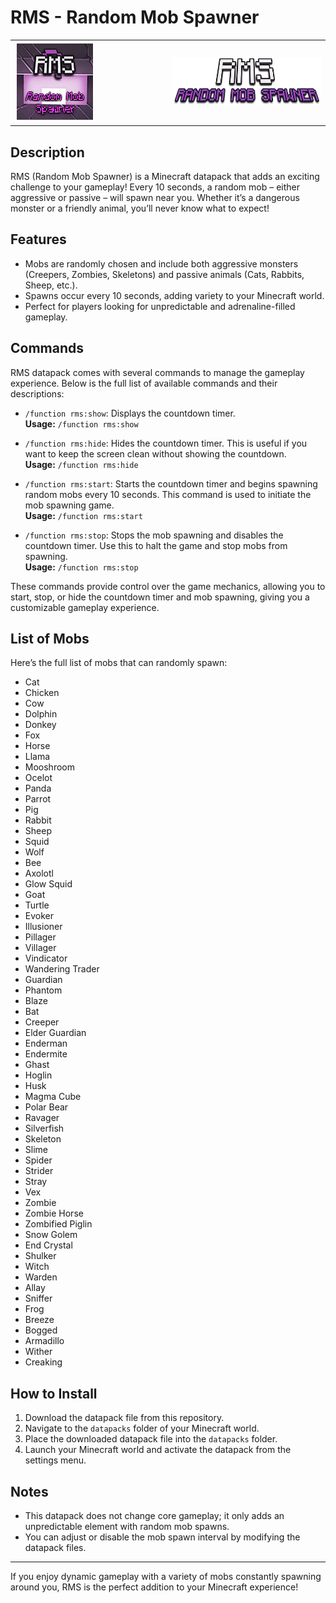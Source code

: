 # RMS - Random Mob Spawner

<table style="width: 100%; border: none; border-spacing: 0;">
  <tr>
    <td style="text-align: left; width: 50%;"><img src="pack.png" alt="Pack Image" /></td>
    <td style="text-align: right; width: 50%;"><img src="logo.png" alt="Logo Image" /></td>
  </tr>
</table>



## Description

RMS (Random Mob Spawner) is a Minecraft datapack that adds an exciting challenge to your gameplay! Every 10 seconds, a random mob – either aggressive or passive – will spawn near you. Whether it’s a dangerous monster or a friendly animal, you’ll never know what to expect!

## Features

- Mobs are randomly chosen and include both aggressive monsters (Creepers, Zombies, Skeletons) and passive animals (Cats, Rabbits, Sheep, etc.).
- Spawns occur every 10 seconds, adding variety to your Minecraft world.
- Perfect for players looking for unpredictable and adrenaline-filled gameplay.

## Commands

RMS datapack comes with several commands to manage the gameplay experience. Below is the full list of available commands and their descriptions:

- `/function rms:show`: Displays the countdown timer.  
  **Usage:** `/function rms:show`

- `/function rms:hide`: Hides the countdown timer. This is useful if you want to keep the screen clean without showing the countdown.  
  **Usage:** `/function rms:hide`

- `/function rms:start`: Starts the countdown timer and begins spawning random mobs every 10 seconds. This command is used to initiate the mob spawning game.  
  **Usage:** `/function rms:start`

- `/function rms:stop`: Stops the mob spawning and disables the countdown timer. Use this to halt the game and stop mobs from spawning.  
  **Usage:** `/function rms:stop`

These commands provide control over the game mechanics, allowing you to start, stop, or hide the countdown timer and mob spawning, giving you a customizable gameplay experience.


## List of Mobs

Here’s the full list of mobs that can randomly spawn:

- Cat
- Chicken
- Cow
- Dolphin
- Donkey
- Fox
- Horse
- Llama
- Mooshroom
- Ocelot
- Panda
- Parrot
- Pig
- Rabbit
- Sheep
- Squid
- Wolf
- Bee
- Axolotl
- Glow Squid
- Goat
- Turtle
- Evoker
- Illusioner
- Pillager
- Villager
- Vindicator
- Wandering Trader
- Guardian
- Phantom
- Blaze
- Bat
- Creeper
- Elder Guardian
- Enderman
- Endermite
- Ghast
- Hoglin
- Husk
- Magma Cube
- Polar Bear
- Ravager
- Silverfish
- Skeleton
- Slime
- Spider
- Strider
- Stray
- Vex
- Zombie
- Zombie Horse
- Zombified Piglin
- Snow Golem
- End Crystal
- Shulker
- Witch
- Warden
- Allay
- Sniffer
- Frog
- Breeze
- Bogged
- Armadillo
- Wither
- Creaking

## How to Install

1. Download the datapack file from this repository.
2. Navigate to the `datapacks` folder of your Minecraft world.
3. Place the downloaded datapack file into the `datapacks` folder.
4. Launch your Minecraft world and activate the datapack from the settings menu.

## Notes

- This datapack does not change core gameplay; it only adds an unpredictable element with random mob spawns.
- You can adjust or disable the mob spawn interval by modifying the datapack files.

---

If you enjoy dynamic gameplay with a variety of mobs constantly spawning around you, RMS is the perfect addition to your Minecraft experience!

